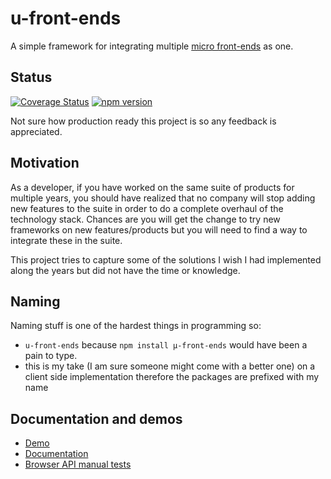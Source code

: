 # u-front-ends
A simple framework for integrating multiple [micro front-ends](https://martinfowler.com/articles/micro-frontends.html) as one.

## Status
[![Coverage Status](https://coveralls.io/repos/github/validide/u-front-ends/badge.svg?branch=master)](https://coveralls.io/github/validide/u-front-ends?branch=master)
[![npm version](https://img.shields.io/npm/v/@validide/u-front-ends)](https://www.npmjs.com/package/@validide/u-front-ends)

Not sure how production ready this project is so any feedback is appreciated.

## Motivation
As a developer, if you have worked on the same suite of products for multiple years, you should have realized that no company will stop adding new features to the suite in order to do a complete overhaul of the technology stack. Chances are you will get the change to try new frameworks on new features/products but you will need to find a way to integrate these in the suite.

This project tries to capture some of the solutions I wish I had implemented along the years but did not have the time or knowledge.


## Naming
Naming stuff is one of the hardest things in programming so:
* `u-front-ends` because `npm install µ-front-ends` would have been a pain to type.
* this is my take (I am sure someone might come with a better one) on a client side implementation therefore the packages are prefixed with my name


## Documentation and demos

* [Demo](https://validide.github.io/u-front-ends/demo/#_/)
* [Documentation](https://validide.github.io/u-front-ends/)
* [Browser API manual tests](https://validide.github.io/u-front-ends/demo/browser-tests.html)
